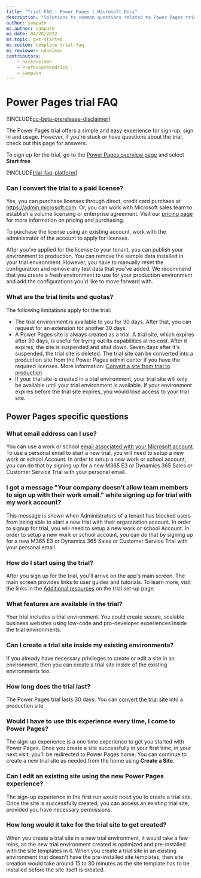 ```yaml
---  
title: "Trial FAQ - Power Pages | Microsoft Docs"
description: "Solutions to common questions related to Power Pages trial setup and management. Learn how to resolve platform and app-specific issues."
author: sampatn
ms.author: sampatn
ms.date: 04/28/2022
ms.topic: get-started
ms.custom: template-trial-faq
ms.reviewer: ndoelman
contributors:
    - nickdoelman
    - ProfessorKendrick
    - sampatn
---
```


# Power Pages trial FAQ

[!INCLUDE[cc-beta-prerelease-disclaimer](../includes/cc-beta-prerelease-disclaimer.md)]

The Power Pages trial offers a simple and easy experience for sign-up, sign in and usage. However, if you're stuck or have questions about the trial, check out this page for answers. 

To sign up for the trial, go to the [Power Pages overview page](https://powerpages.microsoft.com/) and select **Start free**

[!INCLUDE[trial-faq-platform](../includes/trial-faq-platform.md)]


### Can I convert the trial to a paid license?

Yes, you can purchase licenses through direct, credit card purchase at https://admin.microsoft.com. Or, you can work with Microsoft sales team to establish a volume licensing or enterprise agreement. Visit our [pricing page](https://powerapps.microsoft.com/en-us/pricing/) for more information on pricing and purchasing. 

To purchase the license using an existing account, work with the administrator of the account to apply for licenses. 

After you've applied for the license to your tenant, you can publish your environment to production. You can remove the sample data installed in your trial environment. However, you have to manually reset the configuration and remove any test data that you've added. We recommend that you create a fresh environment to use for your production environment and add the configurations you'd like to move forward with. 

### What are the trial limits and quotas?

The following limitations apply for the trial:
- The trial environment is available to you for 30 days. After that, you can request for an extension for another 30 days.
- A Power Pages site is always created as a trial. A trial site, which expires after 30 days, is useful for trying out its capabilities at no cost. After it expires, the site is suspended and shut down. Seven days after it's suspended, the trial site is deleted. The trial site can be converted into a production site from the Power Pages admin center if you have the required licenses. More information: [Convert a site from trial to production](/power-apps/maker/portals/admin/convert-portal#convert-a-portal-from-trial-to-production)
- If your trial site is created in a trial environment, your trial site will only be available until your trial environment is available. If your environment expires before the trial site expires, you would lose access to your trial site. 

## Power Pages specific questions

### What email address can I use?

You can use a work or school [email associated with your Microsoft account](https://support.microsoft.com/windows/what-is-a-microsoft-account-4a7c48e9-ff5a-e9c6-5a5c-1a57d66c3bfa).
To use a personal email to start a new trial, you will need to setup a new work or school Account. In order to setup a new work or school account, you can do that by signing up for a new M365 E3 or Dynamics 365 Sales or Customer Service Trial with your personal email.

### I got a message "Your company doesn’t allow team members to sign up with their work email." while signing up for trial with my work account?

This message is shown when Administrators of a tenant has blocked users from being able to start a new trial with their organization account. In order to signup for trial, you will need to setup a new work or school Account. In order to setup a new work or school account, you can do that by signing up for a new M365 E3 or Dynamics 365 Sales or Customer Service Trial with your personal email.

### How do I start using the trial?

After you sign up for the trial, you'll arrive on the app's main screen. The main screen provides links to user guides and tutorials. To learn more, visit the links in the [Additional resources](trial-signup.md#additional-resources) on the trial set-up page.

### What features are available in the trial?

Your trial includes a trial environment. You could create secure, scalable business websites using low-code and pro-developer experiences inside the trial environments. 

### Can I create a trial site inside my existing environments?

If you already have necessary privileges to create or edit a site in an environment, then you can create a trial site inside of the existing environments too. 

### How long does the trial last?

The Power Pages trial lasts 30 days. You can [convert the trial site](/power-apps/maker/portals/admin/convert-portal#convert-a-portal-from-trial-to-production) into a production site.  

### Would I have to use this experience every time, I come to Power Pages? 

The sign-up experience is a one time experience to get you started with Power Pages. Once you create a site successfully in your first time, in your next visit, you'll be redirected to Power Pages home. You can continue to create a new trial site as needed from the home using **Create a Site**. 

### Can I edit an existing site using the new Power Pages experience?

The sign-up experience in the first run would need you to create a trial site. Once the site is successfully created, you can access an existing trial site, provided you have necessary permissions. 

### How long would it take for the trial site to get created? 

When you create a trial site in a new trial environment, it would take a few mins, as the new trial environment created is optimized and pre-installed with the site templates in it. When you create a trial site in an existing environment that doesn't have the pre-installed site templates, then site creation would take around 15 to 30 minutes as the site template has to be installed before the site itself is created. 



